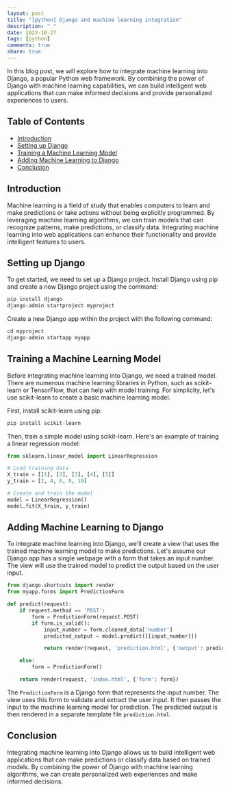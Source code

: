 ```yaml
---
layout: post
title: "[python] Django and machine learning integration"
description: " "
date: 2023-10-27
tags: [python]
comments: true
share: true
---
```


In this blog post, we will explore how to integrate machine learning into Django, a popular Python web framework. By combining the power of Django with machine learning capabilities, we can build intelligent web applications that can make informed decisions and provide personalized experiences to users.

## Table of Contents
- [Introduction](#introduction)
- [Setting up Django](#setting-up-django)
- [Training a Machine Learning Model](#training-a-machine-learning-model)
- [Adding Machine Learning to Django](#adding-machine-learning-to-django)
- [Conclusion](#conclusion)

## Introduction
Machine learning is a field of study that enables computers to learn and make predictions or take actions without being explicitly programmed. By leveraging machine learning algorithms, we can train models that can recognize patterns, make predictions, or classify data. Integrating machine learning into web applications can enhance their functionality and provide intelligent features to users.

## Setting up Django
To get started, we need to set up a Django project. Install Django using pip and create a new Django project using the command:
```python
pip install django
django-admin startproject myproject
```

Create a new Django app within the project with the following command:
```python
cd myproject
django-admin startapp myapp
```

## Training a Machine Learning Model
Before integrating machine learning into Django, we need a trained model. There are numerous machine learning libraries in Python, such as scikit-learn or TensorFlow, that can help with model training. For simplicity, let's use scikit-learn to create a basic machine learning model.

First, install scikit-learn using pip:
```python
pip install scikit-learn
```

Then, train a simple model using scikit-learn. Here's an example of training a linear regression model:
```python
from sklearn.linear_model import LinearRegression

# Load training data
X_train = [[1], [2], [3], [4], [5]]
y_train = [2, 4, 6, 8, 10]

# Create and train the model
model = LinearRegression()
model.fit(X_train, y_train)
```

## Adding Machine Learning to Django
To integrate machine learning into Django, we'll create a view that uses the trained machine learning model to make predictions. Let's assume our Django app has a single webpage with a form that takes an input number. The view will use the trained model to predict the output based on the user input.

```python
from django.shortcuts import render
from myapp.forms import PredictionForm

def predict(request):
    if request.method == 'POST':
        form = PredictionForm(request.POST)
        if form.is_valid():
            input_number = form.cleaned_data['number']
            predicted_output = model.predict([[input_number]])

            return render(request, 'prediction.html', {'output': predicted_output})

    else:
        form = PredictionForm()

    return render(request, 'index.html', {'form': form})
```

The `PredictionForm` is a Django form that represents the input number. The view uses this form to validate and extract the user input. It then passes the input to the machine learning model for prediction. The predicted output is then rendered in a separate template file `prediction.html`.

## Conclusion
Integrating machine learning into Django allows us to build intelligent web applications that can make predictions or classify data based on trained models. By combining the power of Django with machine learning algorithms, we can create personalized web experiences and make informed decisions.